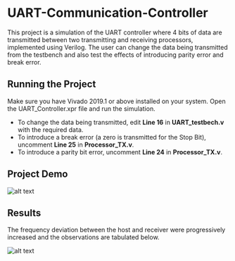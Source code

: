 # UART-Communication-Controller
This project is a simulation of the UART controller where 4 bits of data are transmitted between two transmitting and receiving processors, implemented using Verilog. The user can change the data being transmitted from the testbench and also test the effects of introducing parity error and break error.

## Running the Project
Make sure you have Vivado 2019.1 or above installed on your system. Open the UART_Controller.xpr file and run the simulation.
* To change the data being transmitted, edit **Line 16** in **UART_testbech.v** with the required data.
* To introduce a break error (a zero is transmitted for the Stop Bit), uncomment **Line 25** in **Processor_TX.v**.
* To introduce a parity bit error, uncomment **Line 24** in **Processor_TX.v**.

## Project Demo
![alt text](<https://github.com/nehemgr/UART-Communication-Controller/blob/main/Files/Correct.JPG>)

## Results
The frequency deviation between the host and receiver were progressively increased and the observations are tabulated below.

![alt text](<https://github.com/nehemgr/UART-Communication-Controller/blob/main/Files/Result.JPG>)
